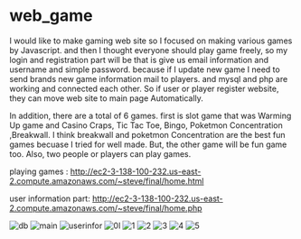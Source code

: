 # web_game

I would like to make gaming web site so I focused on making various games by Javascript. and then I thought everyone should play game freely, so my login and registration part will be that is give us email information and username and simple password. because if I update new game I need to send brands new game information mail to players. and mysql and php are working and connected each other. So if user or player register website, they can move web site to main page Automatically.

In addition, there are a total of 6 games. first is slot game that was Warming Up game and Casino Craps, Tic Tac Toe, Bingo, Poketmon Concentration ,Breakwall. I think breakwall and poketmon Concentration are the best fun games becuase I tried for well made. But, the other game  will be fun game too. Also, two people or players can play games.

playing games : http://ec2-3-138-100-232.us-east-2.compute.amazonaws.com/~steve/final/home.html

user information part: http://ec2-3-138-100-232.us-east-2.compute.amazonaws.com/~steve/final/home.php

![db](https://user-images.githubusercontent.com/77987878/145243165-171564b5-a7ea-43a4-87a8-8bcf9f0ff33a.PNG)
![main](https://user-images.githubusercontent.com/77987878/145242990-93ddfb35-64ad-4c99-8383-1ceb48c4bc82.PNG)
![userinfor](https://user-images.githubusercontent.com/77987878/145242995-c2d610c7-e0c5-4b09-99a4-31245cab382b.PNG)
![0l](https://user-images.githubusercontent.com/77987878/145243648-3e1588f7-ee91-4571-b464-35da1843513a.PNG)
![1](https://user-images.githubusercontent.com/77987878/145242841-6b3dbccb-e26b-4255-91a9-0c7a3fbc79c3.PNG)
![2](https://user-images.githubusercontent.com/77987878/145242855-fc85afa0-1cda-4c3f-a41a-034eea08ddb8.PNG)
![3](https://user-images.githubusercontent.com/77987878/145242859-be441ced-4e93-4f6f-b465-633391dafe4b.PNG)
![4](https://user-images.githubusercontent.com/77987878/145242869-847c958b-2825-41ae-baa2-96c47cc5f2ca.PNG)
![5](https://user-images.githubusercontent.com/77987878/145242877-8d4d9da9-935f-49bb-b46c-d0e197797898.PNG)
